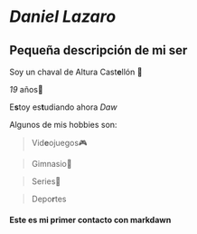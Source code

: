 # _Daniel Lazaro_
## Pequeña descripción de mi ser
Soy un chaval de Altura Cast**e**llón 📍

_19_ años🚀

E**s**toy es**t**udiando ahora _Daw_

Algunos de mis hobbies son:

> Vid**e**ojuegos🎮

> Gimnasio🦾

> Series👀

> Depo**r**tes

#### Este es mi primer contacto con markdawn

